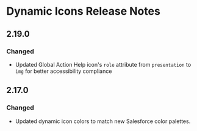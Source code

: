 <!-- Release notes authoring guidelines: http://keepachangelog.com/ -->

# Dynamic Icons Release Notes

<!-- ## [Unreleased] -->

<!-- ## [VERSION] -->

## 2.19.0

### Changed
- Updated Global Action Help icon's `role` attribute from `presentation` to `img` for better accessibility compliance

## 2.17.0

### Changed
- Updated dynamic icon colors to match new Salesforce color palettes.
